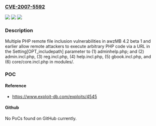 ### [CVE-2007-5592](https://cve.mitre.org/cgi-bin/cvename.cgi?name=CVE-2007-5592)
![](https://img.shields.io/static/v1?label=Product&message=n%2Fa&color=blue)
![](https://img.shields.io/static/v1?label=Version&message=n%2Fa&color=blue)
![](https://img.shields.io/static/v1?label=Vulnerability&message=n%2Fa&color=brighgreen)

### Description

Multiple PHP remote file inclusion vulnerabilities in awzMB 4.2 beta 1 and earlier allow remote attackers to execute arbitrary PHP code via a URL in the Setting[OPT_includepath] parameter to (1) adminhelp.php; and (2) admin.incl.php, (3) reg.incl.php, (4) help.incl.php, (5) gbook.incl.php, and (6) core/core.incl.php in modules/.

### POC

#### Reference
- https://www.exploit-db.com/exploits/4545

#### Github
No PoCs found on GitHub currently.

